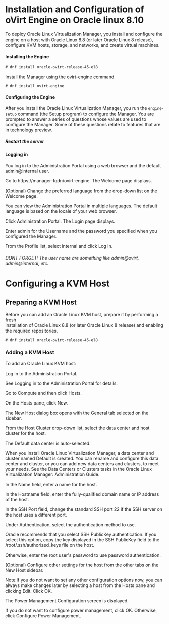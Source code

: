 # Installation and Configuration of oVirt Engine on Oracle linux 8.10

To deploy Oracle Linux Virtualization Manager, you install and configure the
engine on a host with Oracle Linux 8.8 (or later Oracle Linux 8 release),
configure KVM hosts, storage, and networks, and create virtual machines.

#### Installing the Engine

```
# dnf install oracle-ovirt-release-45-el8
```
Install the Manager using the ovirt-engine command.

```
# dnf install ovirt-engine
```
#### Configuring the Engine

After you install the Oracle Linux Virtualization Manager, you run the `engine-setup`
command (the Setup program) to configure the Manager. 
You are prompted to answer a series of questions whose values are used to configure the Manager.
Some of these questions relate to features that are in technology preview.

##### Restart the server

#### Logging in

You log in to the Administration Portal using a web browser and the default admin@internal user.

Go to https://manager-fqdn/ovirt-engine. The Welcome page displays.

(Optional) Change the preferred language from the drop-down list on the Welcome page.

You can view the Administration Portal in multiple languages. The default language is based on the locale of your web browser.

Click Administration Portal. The Login page displays.

Enter admin for the Username and the password you specified when you configured the Manager.

From the Profile list, select internal and click Log In.

###### DONT FORGET: The user name are something like admin@ovirt, admin@internal, etc.


# Configuring a KVM Host

## Preparing a KVM Host

Before you can add an Oracle Linux KVM host, prepare it by performing a fresh \
installation of Oracle Linux 8.8 (or later Oracle Linux 8 release) and enabling the required repositories. 

```
# dnf install oracle-ovirt-release-45-el8
```
### Adding a KVM Host

To add an Oracle Linux KVM host:

Log in to the Administration Portal.

See Logging in to the Administration Portal for details.

Go to Compute and then click Hosts.

On the Hosts pane, click New.

The New Host dialog box opens with the General tab selected on the sidebar.

From the Host Cluster drop-down list, select the data center and host cluster for the host.

The Default data center is auto-selected.

When you install Oracle Linux Virtualization Manager, a data center and cluster named Default is created. You can rename and configure this data center and cluster, or you can add new data centers and clusters, to meet your needs. See the Data Centers or Clusters tasks in the Oracle Linux Virtualization Manager: Administration Guide.

In the Name field, enter a name for the host.

In the Hostname field, enter the fully-qualified domain name or IP address of the host.

In the SSH Port field, change the standard SSH port 22 if the SSH server on the host uses a different port.

Under Authentication, select the authentication method to use.

Oracle recommends that you select SSH PublicKey authentication. If you select this option, copy the key displayed in the SSH PublicKey field to the /root/.ssh/authorized_keys file on the host.

Otherwise, enter the root user's password to use password authentication.

(Optional) Configure other settings for the host from the other tabs on the New Host sidebar.

Note:If you do not want to set any other configuration options now, you can always make changes later by selecting a host from the Hosts pane and clicking Edit.
Click OK.

The Power Management Configuration screen is displayed.

If you do not want to configure power management, click OK. Otherwise, click Configure Power Management.
